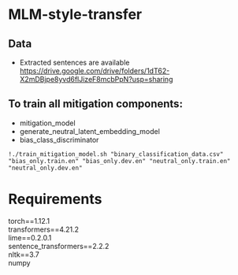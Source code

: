 # MLM-style-transfer

## Data
- Extracted sentences are available https://drive.google.com/drive/folders/1dT62-X2mDBjpe8yvd6flJizeF8mcbPpN?usp=sharing


## To train all mitigation components: 
- mitigation_model
- generate_neutral_latent_embedding_model
- bias_class_discriminator
```
!./train_mitigation_model.sh "binary_classification_data.csv" "bias_only.train.en" "bias_only.dev.en" "neutral_only.train.en" "neutral_only.dev.en"
```

# Requirements
torch==1.12.1 <br/>
transformers==4.21.2 <br/>
lime==0.2.0.1 <br/>
sentence_transformers==2.2.2 <br/>
nltk==3.7 <br/>
numpy <br/>

